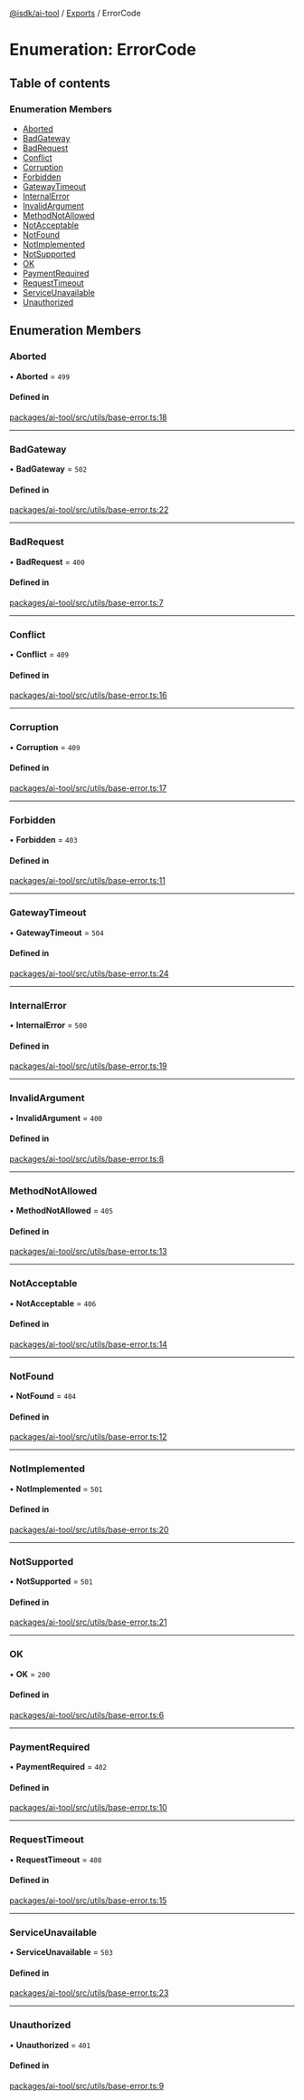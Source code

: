[@isdk/ai-tool](../README.md) / [Exports](../modules.md) / ErrorCode

# Enumeration: ErrorCode

## Table of contents

### Enumeration Members

- [Aborted](ErrorCode.md#aborted)
- [BadGateway](ErrorCode.md#badgateway)
- [BadRequest](ErrorCode.md#badrequest)
- [Conflict](ErrorCode.md#conflict)
- [Corruption](ErrorCode.md#corruption)
- [Forbidden](ErrorCode.md#forbidden)
- [GatewayTimeout](ErrorCode.md#gatewaytimeout)
- [InternalError](ErrorCode.md#internalerror)
- [InvalidArgument](ErrorCode.md#invalidargument)
- [MethodNotAllowed](ErrorCode.md#methodnotallowed)
- [NotAcceptable](ErrorCode.md#notacceptable)
- [NotFound](ErrorCode.md#notfound)
- [NotImplemented](ErrorCode.md#notimplemented)
- [NotSupported](ErrorCode.md#notsupported)
- [OK](ErrorCode.md#ok)
- [PaymentRequired](ErrorCode.md#paymentrequired)
- [RequestTimeout](ErrorCode.md#requesttimeout)
- [ServiceUnavailable](ErrorCode.md#serviceunavailable)
- [Unauthorized](ErrorCode.md#unauthorized)

## Enumeration Members

### Aborted

• **Aborted** = ``499``

#### Defined in

[packages/ai-tool/src/utils/base-error.ts:18](https://github.com/isdk/ai-tool.js/blob/c377a1408daee78a2484142b6d99ef7fbbec7c7c/src/utils/base-error.ts#L18)

___

### BadGateway

• **BadGateway** = ``502``

#### Defined in

[packages/ai-tool/src/utils/base-error.ts:22](https://github.com/isdk/ai-tool.js/blob/c377a1408daee78a2484142b6d99ef7fbbec7c7c/src/utils/base-error.ts#L22)

___

### BadRequest

• **BadRequest** = ``400``

#### Defined in

[packages/ai-tool/src/utils/base-error.ts:7](https://github.com/isdk/ai-tool.js/blob/c377a1408daee78a2484142b6d99ef7fbbec7c7c/src/utils/base-error.ts#L7)

___

### Conflict

• **Conflict** = ``409``

#### Defined in

[packages/ai-tool/src/utils/base-error.ts:16](https://github.com/isdk/ai-tool.js/blob/c377a1408daee78a2484142b6d99ef7fbbec7c7c/src/utils/base-error.ts#L16)

___

### Corruption

• **Corruption** = ``409``

#### Defined in

[packages/ai-tool/src/utils/base-error.ts:17](https://github.com/isdk/ai-tool.js/blob/c377a1408daee78a2484142b6d99ef7fbbec7c7c/src/utils/base-error.ts#L17)

___

### Forbidden

• **Forbidden** = ``403``

#### Defined in

[packages/ai-tool/src/utils/base-error.ts:11](https://github.com/isdk/ai-tool.js/blob/c377a1408daee78a2484142b6d99ef7fbbec7c7c/src/utils/base-error.ts#L11)

___

### GatewayTimeout

• **GatewayTimeout** = ``504``

#### Defined in

[packages/ai-tool/src/utils/base-error.ts:24](https://github.com/isdk/ai-tool.js/blob/c377a1408daee78a2484142b6d99ef7fbbec7c7c/src/utils/base-error.ts#L24)

___

### InternalError

• **InternalError** = ``500``

#### Defined in

[packages/ai-tool/src/utils/base-error.ts:19](https://github.com/isdk/ai-tool.js/blob/c377a1408daee78a2484142b6d99ef7fbbec7c7c/src/utils/base-error.ts#L19)

___

### InvalidArgument

• **InvalidArgument** = ``400``

#### Defined in

[packages/ai-tool/src/utils/base-error.ts:8](https://github.com/isdk/ai-tool.js/blob/c377a1408daee78a2484142b6d99ef7fbbec7c7c/src/utils/base-error.ts#L8)

___

### MethodNotAllowed

• **MethodNotAllowed** = ``405``

#### Defined in

[packages/ai-tool/src/utils/base-error.ts:13](https://github.com/isdk/ai-tool.js/blob/c377a1408daee78a2484142b6d99ef7fbbec7c7c/src/utils/base-error.ts#L13)

___

### NotAcceptable

• **NotAcceptable** = ``406``

#### Defined in

[packages/ai-tool/src/utils/base-error.ts:14](https://github.com/isdk/ai-tool.js/blob/c377a1408daee78a2484142b6d99ef7fbbec7c7c/src/utils/base-error.ts#L14)

___

### NotFound

• **NotFound** = ``404``

#### Defined in

[packages/ai-tool/src/utils/base-error.ts:12](https://github.com/isdk/ai-tool.js/blob/c377a1408daee78a2484142b6d99ef7fbbec7c7c/src/utils/base-error.ts#L12)

___

### NotImplemented

• **NotImplemented** = ``501``

#### Defined in

[packages/ai-tool/src/utils/base-error.ts:20](https://github.com/isdk/ai-tool.js/blob/c377a1408daee78a2484142b6d99ef7fbbec7c7c/src/utils/base-error.ts#L20)

___

### NotSupported

• **NotSupported** = ``501``

#### Defined in

[packages/ai-tool/src/utils/base-error.ts:21](https://github.com/isdk/ai-tool.js/blob/c377a1408daee78a2484142b6d99ef7fbbec7c7c/src/utils/base-error.ts#L21)

___

### OK

• **OK** = ``200``

#### Defined in

[packages/ai-tool/src/utils/base-error.ts:6](https://github.com/isdk/ai-tool.js/blob/c377a1408daee78a2484142b6d99ef7fbbec7c7c/src/utils/base-error.ts#L6)

___

### PaymentRequired

• **PaymentRequired** = ``402``

#### Defined in

[packages/ai-tool/src/utils/base-error.ts:10](https://github.com/isdk/ai-tool.js/blob/c377a1408daee78a2484142b6d99ef7fbbec7c7c/src/utils/base-error.ts#L10)

___

### RequestTimeout

• **RequestTimeout** = ``408``

#### Defined in

[packages/ai-tool/src/utils/base-error.ts:15](https://github.com/isdk/ai-tool.js/blob/c377a1408daee78a2484142b6d99ef7fbbec7c7c/src/utils/base-error.ts#L15)

___

### ServiceUnavailable

• **ServiceUnavailable** = ``503``

#### Defined in

[packages/ai-tool/src/utils/base-error.ts:23](https://github.com/isdk/ai-tool.js/blob/c377a1408daee78a2484142b6d99ef7fbbec7c7c/src/utils/base-error.ts#L23)

___

### Unauthorized

• **Unauthorized** = ``401``

#### Defined in

[packages/ai-tool/src/utils/base-error.ts:9](https://github.com/isdk/ai-tool.js/blob/c377a1408daee78a2484142b6d99ef7fbbec7c7c/src/utils/base-error.ts#L9)
